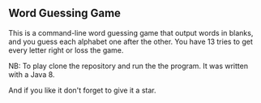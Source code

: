 ## Word Guessing Game

This is a command-line word guessing game that output words in
blanks, and you guess each alphabet one after the other. 
You have 13 tries to get every letter right or loss the game.

NB: To play clone the repository and run the the program.
It was written with a Java 8.

And if you like it don't forget to give it a star. 